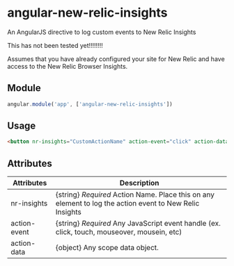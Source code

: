 angular-new-relic-insights
============================

An AngularJS directive to log custom events to New Relic Insights

This has not been tested yet!!!!!!!!

Assumes that you have already configured your site for New Relic and have access to the New Relic Browser Insights.


Module
--------

```javascript
angular.module('app', ['angular-new-relic-insights'])

```

Usage
---------

```html
<button nr-insights="CustomActionName" action-event="click" action-data="yourData">Click Me</button>
```


Attributes
---------------

Attributes | Description
-----|----
nr-insights |  {string} *Required* Action Name.  Place this on any element to log the action event to New Relic Insights
action-event | {string} *Required* Any JavaScript event handle (ex. click, touch, mouseover, mousein, etc)
action-data | {object} Any scope data object. 

